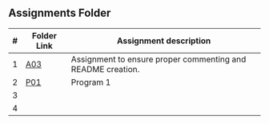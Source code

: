 ## Assignments Folder

|   #   | Folder Link |   Assignment description   |
| :---: | ----------- | -------------------------- |
|   1   | [A03](https://github.com/michelle083/3013_Algorithms_Michelle/tree/main/Assignments/A03) |	Assignment to ensure proper commenting and README creation.  |
|   2   | [P01](https://github.com/michelle083/3013_Algorithms_Michelle/tree/main/Assignments/P01) |  Program 1 |
|   3   |       |  |
|   4   |       |  |          
